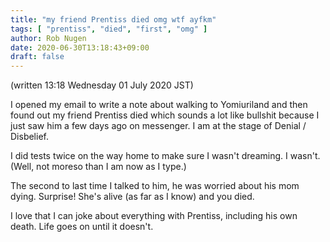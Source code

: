 ```yaml
---
title: "my friend Prentiss died omg wtf ayfkm"
tags: [ "prentiss", "died", "first", "omg" ]
author: Rob Nugen
date: 2020-06-30T13:18:43+09:00
draft: false
---
```


(written 13:18 Wednesday 01 July 2020 JST)

I opened my email to write a note about walking to Yomiuriland and
then found out my friend Prentiss died which sounds a lot like
bullshit because I just saw him a few days ago on messenger.  I am at
the stage of Denial / Disbelief.

I did tests twice on the way home to make sure I wasn't dreaming.  I
wasn't.  (Well, not moreso than I am now as I type.)

The second to last time I talked to him, he was worried about his mom
dying.  Surprise!  She's alive (as far as I know) and you died.

I love that I can joke about everything with Prentiss, including his
own death.  Life goes on until it doesn't.
